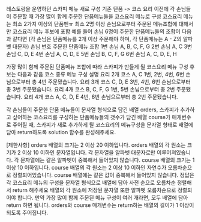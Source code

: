 레스토랑을 운영하던 스카피
메뉴 새로 구성
기존 단품 -> 코스 요리
이전에 각 손님들이 주문할 때 가장 많이 함께 주문한 단품메뉴들을 코스요리 메뉴로 구성
코스요리 메뉴는 최소 2가지 이상의 단품멘ㅠ
최소 2명 이상 손님으로부터 주문된 메뉴조합에 대해서만 코스요리 메뉴 후보에 포함
예를 들어 손님 6명이 주문한 단품메뉴들의 조합이 다음과 같다면
(각 손님은 단품메뉴를 2개 이상 주문해야 하며, 각 단품메뉴는 A - Z의 알파벳 대문자)
손님 번호	주문한 단품메뉴 조합
1번 손님	A, B, C, F, G
2번 손님	A, C
3번 손님	C, D, E
4번 손님	A, C, D, E
5번 손님	B, C, F, G
6번 손님	A, C, D, E, H

가장 많이 함께 주문된 단품메뉴 조합에 따라 스카피가 만들게 될 코스요리 메뉴 구성 후보는 다음과 같음
코스 종류	메뉴 구성	설명
요리 2개 코스	A, C	1번, 2번, 4번, 6번 손님으로부터 총 4번 주문됐습니다.
요리 3개 코스	C, D, E	3번, 4번, 6번 손님으로부터 총 3번 주문됐습니다.
요리 4개 코스	B, C, F, G	1번, 5번 손님으로부터 총 2번 주문됐습니다.
요리 4개 코스	A, C, D, E	4번, 6번 손님으로부터 총 2번 주문됐습니다.

각 손님들이 주문한 단품 메뉴들이 문자열 형식으로 담긴 배열 orders, 
스카피가 추가하고 싶어하는 코스요리를 구성하는 단품메뉴들의 갯수가 담긴 배열 course가 매개변수로 주어질 때, 스카피가 새로 추가하게 될 코스요리의 메뉴구성을 문자열 형태로 배열에 담아 return하도록 solution 함수를 완성해주세요.

[제한사항]
orders 배열의 크기는 2 이상 20 이하입니다.
orders 배열의 각 원소는 크기가 2 이상 10 이하인 문자열입니다.
 각 문자열을 알파벳 대문자로만 이루어져있습니다.
 각 문자열에는 같은 알파벳이 중복해서 들어있지 않습니다.
course 배열의 크기는 1 이상 10 이하입니다.
 course 배열의 각 원소는 2 이상 10 이하인 자연수가 오름차순으로 정렬되어있습니다.
 course 배열에는 같은 값이 중복해서 들어있지 않습니다.
정답은 각 코스요리 메뉴의 구성을 문자열 형식으로 배열에 담아 사전 순으로 오름차순 정렬해서 return 해주세요
 배열의 각 원소에 저장된 문자열 또한 알파벳 오름차순으로 정렬되어야 합니다.
 만약 가장 많이 함께 주문된 메뉴 구성이 여러 개라면, 모두 배열에 담아 return 하면 됩니다.
 orders와 course 매개변수는 return하는 배열의 길이가 1 이상이 되도록 주어집니다.
